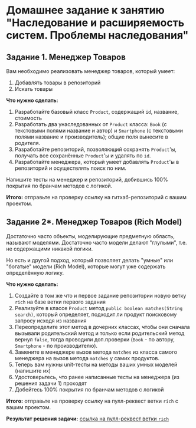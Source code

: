 # Домашнее задание к занятию "Наследование и расширяемость систем. Проблемы наследования"

## Задание 1. Менеджер Товаров

Вам необходимо реализовать менеджер товаров, который умеет:

1. Добавлять товары в репозиторий
1. Искать товары

**Что нужно сделать:**
1. Разработайте базовый класс `Product`, содержащий `id`, название, стоимость
1. Разработать два унаследованных от `Product` класса: `Book` (с текстовыми полями название и автор) и `Smartphone` (с текстовыми полями название и производитель); общие поля вынесите в родителя.
1. Разработайте репозиторий, позволяющий сохранять `Product`'ы, получать все сохранённые `Product`'ы и удалять по `id`.
1. Разработайте менеджера, который умеет добавлять `Product`'ы в репозиторий и осуществлять поиск по ним.

Напишите тесты на менеджер и репозиторий, добившись 100% покрытия по бранчам методов с логикой.

**Итого:** отправьте на проверку ссылку на гитхаб-репозиторий с вашим проектом. 


## Задание 2*. Менеджер Товаров (Rich Model)

Достаточно часто объекты, моделирующие предметную область, называют моделями. Достаточно часто модели делают "глупыми", т.е. не содержащими никакой логики.

Но есть и другой подход, который позволяет делать "умные" или "богатые" модели (Rich Model), которые могут уже содержать определённую логику.

**Что нужно сделать:**
1. Создайте в том же что и первое задание репозитории новую ветку `rich` на базе ветки первого задания
1. Реализуйте в классе `Product` метод `public boolean matches(String search)`, который определяет, подходит ли продукт поисковому запросу исходя из названия
1. Переопределите этот метод в дочерних классах, чтобы они сначала вызывали родительский метод и только если родительский метод вернул `false`, тогда проводили доп.проверки (`Book` - по автору, `Smartphone` - по производителю).
1. Замените в менеджере вызов метода `matches` из класса самого менеджера на вызов метода `matches` у самих продуктов.
1. Теперь вам нужны unit-тесты на методы ваших умных моделей (напишите их)
1. Удостоверьтесь, что ранее написанные тесты на менеджера (из решения задачи 1) проходят
1. Добейтесь 100% покрытия по бранчам методов с логикой 

**Итого:** отправьте на проверку ссылку на пулл-реквест ветки `rich` с вашим проектом. 

**Результат решения задачи:** [ссылка на пулл-реквест ветки `rich`](https://github.com/Ekaterina-Isabel/Product_Manager/pull/1)
